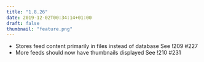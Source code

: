 ```yaml
---
title: "1.8.26"
date: 2019-12-02T00:34:14+01:00
draft: false
thumbnail: "feature.png"
---
```


*   Stores feed content primarily in files instead of database
    See !209 #227
*   More feeds should now have thumbnails displayed
    See !210 #231

